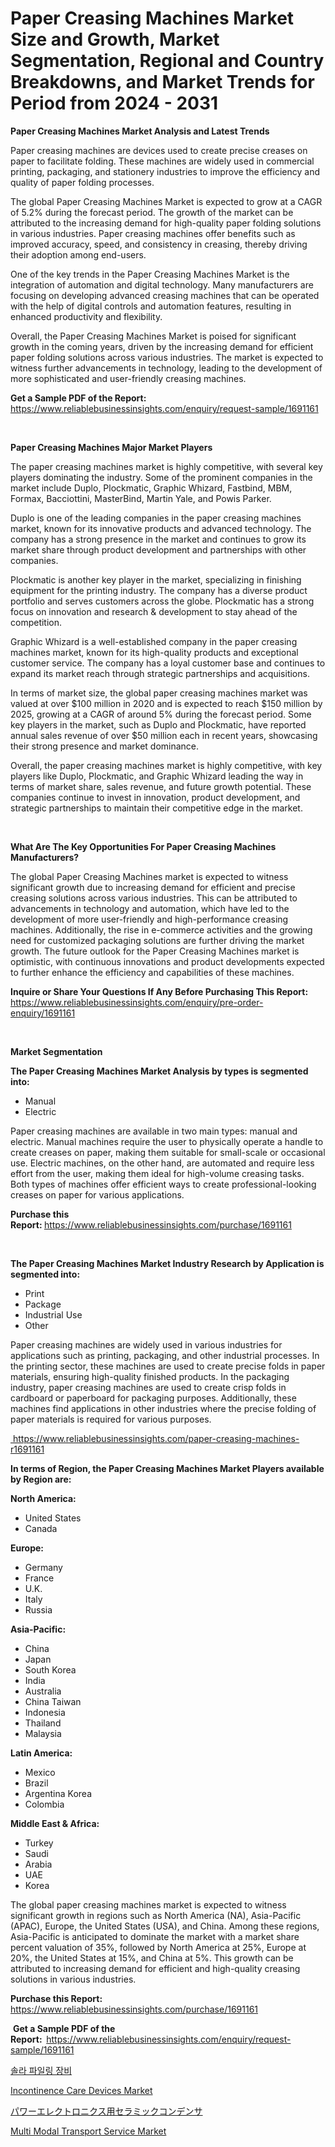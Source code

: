 <p><h1>Paper Creasing Machines Market Size and Growth, Market Segmentation, Regional and Country Breakdowns, and Market Trends for Period from 2024 -  2031</h1></p><p><strong>Paper Creasing Machines Market Analysis and Latest Trends</strong></p>
<p><p>Paper creasing machines are devices used to create precise creases on paper to facilitate folding. These machines are widely used in commercial printing, packaging, and stationery industries to improve the efficiency and quality of paper folding processes.</p><p>The global Paper Creasing Machines Market is expected to grow at a CAGR of 5.2% during the forecast period. The growth of the market can be attributed to the increasing demand for high-quality paper folding solutions in various industries. Paper creasing machines offer benefits such as improved accuracy, speed, and consistency in creasing, thereby driving their adoption among end-users.</p><p>One of the key trends in the Paper Creasing Machines Market is the integration of automation and digital technology. Many manufacturers are focusing on developing advanced creasing machines that can be operated with the help of digital controls and automation features, resulting in enhanced productivity and flexibility.</p><p>Overall, the Paper Creasing Machines Market is poised for significant growth in the coming years, driven by the increasing demand for efficient paper folding solutions across various industries. The market is expected to witness further advancements in technology, leading to the development of more sophisticated and user-friendly creasing machines.</p></p>
<p><strong>Get a Sample PDF of the Report:&nbsp;</strong> <a href="https://www.reliablebusinessinsights.com/enquiry/request-sample/1691161">https://www.reliablebusinessinsights.com/enquiry/request-sample/1691161</a></p>
<p>&nbsp;</p>
<p><strong>Paper Creasing Machines Major Market Players</strong></p>
<p><p>The paper creasing machines market is highly competitive, with several key players dominating the industry. Some of the prominent companies in the market include Duplo, Plockmatic, Graphic Whizard, Fastbind, MBM, Formax, Bacciottini, MasterBind, Martin Yale, and Powis Parker.</p><p>Duplo is one of the leading companies in the paper creasing machines market, known for its innovative products and advanced technology. The company has a strong presence in the market and continues to grow its market share through product development and partnerships with other companies.</p><p>Plockmatic is another key player in the market, specializing in finishing equipment for the printing industry. The company has a diverse product portfolio and serves customers across the globe. Plockmatic has a strong focus on innovation and research & development to stay ahead of the competition.</p><p>Graphic Whizard is a well-established company in the paper creasing machines market, known for its high-quality products and exceptional customer service. The company has a loyal customer base and continues to expand its market reach through strategic partnerships and acquisitions.</p><p>In terms of market size, the global paper creasing machines market was valued at over $100 million in 2020 and is expected to reach $150 million by 2025, growing at a CAGR of around 5% during the forecast period. Some key players in the market, such as Duplo and Plockmatic, have reported annual sales revenue of over $50 million each in recent years, showcasing their strong presence and market dominance.</p><p>Overall, the paper creasing machines market is highly competitive, with key players like Duplo, Plockmatic, and Graphic Whizard leading the way in terms of market share, sales revenue, and future growth potential. These companies continue to invest in innovation, product development, and strategic partnerships to maintain their competitive edge in the market.</p></p>
<p>&nbsp;</p>
<p><strong>What Are The Key Opportunities For Paper Creasing Machines Manufacturers?</strong></p>
<p><p>The global Paper Creasing Machines market is expected to witness significant growth due to increasing demand for efficient and precise creasing solutions across various industries. This can be attributed to advancements in technology and automation, which have led to the development of more user-friendly and high-performance creasing machines. Additionally, the rise in e-commerce activities and the growing need for customized packaging solutions are further driving the market growth. The future outlook for the Paper Creasing Machines market is optimistic, with continuous innovations and product developments expected to further enhance the efficiency and capabilities of these machines.</p></p>
<p><strong>Inquire or Share Your Questions If Any Before Purchasing This Report:</strong> <a href="https://www.reliablebusinessinsights.com/enquiry/pre-order-enquiry/1691161">https://www.reliablebusinessinsights.com/enquiry/pre-order-enquiry/1691161</a></p>
<p>&nbsp;</p>
<p><strong>Market Segmentation</strong></p>
<p><strong>The Paper Creasing Machines Market Analysis by types is segmented into:</strong></p>
<p><ul><li>Manual</li><li>Electric</li></ul></p>
<p><p>Paper creasing machines are available in two main types: manual and electric. Manual machines require the user to physically operate a handle to create creases on paper, making them suitable for small-scale or occasional use. Electric machines, on the other hand, are automated and require less effort from the user, making them ideal for high-volume creasing tasks. Both types of machines offer efficient ways to create professional-looking creases on paper for various applications.</p></p>
<p><strong>Purchase this Report:&nbsp;</strong><a href="https://www.reliablebusinessinsights.com/purchase/1691161">https://www.reliablebusinessinsights.com/purchase/1691161</a></p>
<p>&nbsp;</p>
<p><strong>The Paper Creasing Machines Market Industry Research by Application is segmented into:</strong></p>
<p><ul><li>Print</li><li>Package</li><li>Industrial Use</li><li>Other</li></ul></p>
<p><p>Paper creasing machines are widely used in various industries for applications such as printing, packaging, and other industrial processes. In the printing sector, these machines are used to create precise folds in paper materials, ensuring high-quality finished products. In the packaging industry, paper creasing machines are used to create crisp folds in cardboard or paperboard for packaging purposes. Additionally, these machines find applications in other industries where the precise folding of paper materials is required for various purposes.</p></p>
<p><a href="https://www.reliablebusinessinsights.com/paper-creasing-machines-r1691161">&nbsp;https://www.reliablebusinessinsights.com/paper-creasing-machines-r1691161</a></p>
<p><strong>In terms of Region, the Paper Creasing Machines Market Players available by Region are:</strong></p>
<p>
    <p> <strong> North America: </strong>
        <ul>
            <li>United States</li>
            <li>Canada</li>
        </ul>
        </p> 
    <p> <strong> Europe: </strong>
        <ul>
            <li>Germany</li>
            <li>France</li>
            <li>U.K.</li>
            <li>Italy</li>
            <li>Russia</li>
        </ul>
        </p> 
    <p> <strong> Asia-Pacific: </strong>
        <ul>
            <li>China</li>
            <li>Japan</li>
            <li>South Korea</li>
            <li>India</li>
            <li>Australia</li>
            <li>China Taiwan</li>
            <li>Indonesia</li>
            <li>Thailand</li>
            <li>Malaysia</li>
        </ul>
        </p> 
    <p> <strong> Latin America: </strong>
        <ul>
            <li>Mexico</li>
            <li>Brazil</li>
            <li>Argentina Korea</li>
            <li>Colombia</li>
        </ul>
        </p> 
    <p> <strong> Middle East & Africa: </strong>
        <ul>
            <li>Turkey</li>
            <li>Saudi</li>
            <li>Arabia</li>
            <li>UAE</li>
            <li>Korea</li>
        </ul>
    </p>
    </p>
<p><p>The global paper creasing machines market is expected to witness significant growth in regions such as North America (NA), Asia-Pacific (APAC), Europe, the United States (USA), and China. Among these regions, Asia-Pacific is anticipated to dominate the market with a market share percent valuation of 35%, followed by North America at 25%, Europe at 20%, the United States at 15%, and China at 5%. This growth can be attributed to increasing demand for efficient and high-quality creasing solutions in various industries.</p></p>
<p><strong>Purchase this Report: </strong><a href="https://www.reliablebusinessinsights.com/purchase/1691161">https://www.reliablebusinessinsights.com/purchase/1691161</a></p>
<p>&nbsp;<strong>Get a Sample PDF of the Report:&nbsp;&nbsp;</strong><a href="https://www.reliablebusinessinsights.com/enquiry/request-sample/1691161">https://www.reliablebusinessinsights.com/enquiry/request-sample/1691161</a></p>
<p><strong></strong></p>
<p><p><a href="https://medium.com/@mathieu.rico66/%ED%83%9C%EC%96%91-%EC%97%90%EB%84%88%EC%A7%80%ED%8C%8C%EC%9D%BC-%EC%9E%A5%EB%B9%84-%EC%8B%9C%EC%9E%A5-%EC%A1%B0%EC%82%AC-%EB%B3%B4%EA%B3%A0%EC%84%9C-%ED%95%B4%EB%8B%B9-%EC%97%AD%EC%82%AC-%EB%B0%8F-2024%EB%85%84%EB%B6%80%ED%84%B0-2031%EB%85%84%EA%B9%8C%EC%A7%80%EC%9D%98-%EC%98%88%EC%B8%A1-8186233919db">솔라 파일링 장비</a></p><p><a href="https://www.linkedin.com/pulse/incontinence-care-devices-market-key-successful-business-strategy-07wtc?trackingId=G%2Bfdn2ejWDtjwerosU%2B9jA%3D%3D">Incontinence Care Devices Market</a></p><p><a href="https://medium.com/@stefansmith00/%E9%9B%BB%E5%8A%9B%E3%82%A8%E3%83%AC%E3%82%AF%E3%83%88%E3%83%AD%E3%83%8B%E3%82%AF%E3%82%B9%E7%94%A8%E3%82%BB%E3%83%A9%E3%83%9F%E3%83%83%E3%82%AF%E3%82%B3%E3%83%B3%E3%83%87%E3%83%B3%E3%82%B5%E5%B8%82%E5%A0%B4-%E3%82%BF%E3%82%A4%E3%83%97-%E3%82%A2%E3%83%97%E3%83%AA%E3%82%B1%E3%83%BC%E3%82%B7%E3%83%A7%E3%83%B3-%E5%9C%B0%E7%90%86%E3%81%AB%E3%82%88%E3%82%8B%E5%8C%85%E6%8B%AC%E7%9A%84%E8%A9%95%E4%BE%A1-a48fd19c5c84">パワーエレクトロニクス用セラミックコンデンサ</a></p><p><a href="https://www.linkedin.com/pulse/multi-modal-transport-service-market-insights-cagr-trends-growth-aukac?trackingId=HZ3juSVpsm%2B%2FIOhcy6PuaQ%3D%3D">Multi Modal Transport Service Market</a></p></p>